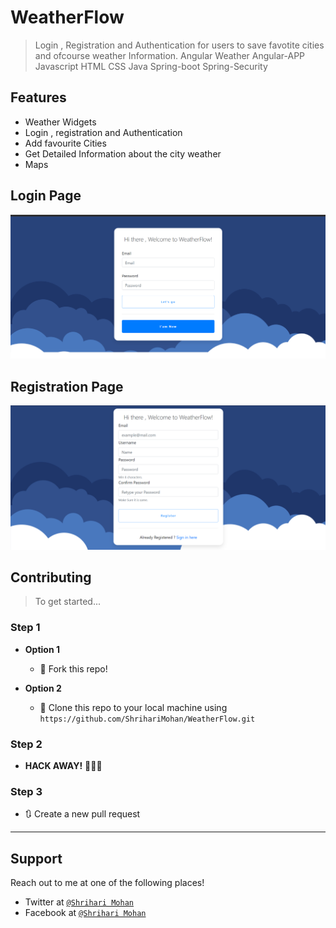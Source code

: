 # WeatherFlow
> Login , Registration and Authentication for users to save favotite cities and ofcourse weather Information.
> Angular Weather Angular-APP Javascript HTML CSS Java Spring-boot Spring-Security 


## Features
- Weather Widgets
- Login , registration and Authentication
- Add favourite Cities
- Get Detailed Information about the city weather
- Maps


## Login Page
![](https://github.com/ShrihariMohan/WeatherFlow/blob/master/images/Login%20page.png?raw=true)

## Registration Page
![](https://github.com/ShrihariMohan/WeatherFlow/blob/master/images/Registratio%20page.png?raw=true)

## Contributing

> To get started...

### Step 1

- **Option 1**
    - 🍴 Fork this repo!

- **Option 2**
    - 👯 Clone this repo to your local machine using `https://github.com/ShrihariMohan/WeatherFlow.git`

### Step 2

- **HACK AWAY!** 🔨🔨🔨

### Step 3

- 🔃 Create a new pull request

---

## Support

Reach out to me at one of the following places!

- Twitter at <a href="https://twitter.com/papashrihari" target="_blank"> `@Shrihari Mohan`</a>
- Facebook at <a href="https://www.facebook.com/shriharipapa" target="_blank"> `@Shrihari Mohan`</a>
 
